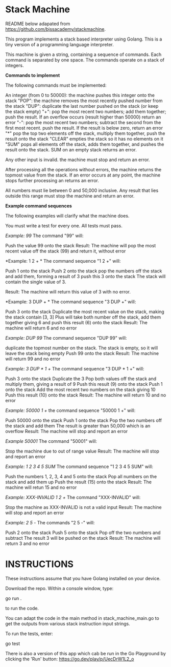 Stack Machine
=============

README below adapated from https://github.com/bjssacademy/stackmachine. 

This program implements a stack based interpreter using Golang. This is a tiny version of a programming language interpreter.

This machine is given a string, containing a sequence of commands. Each command is separated by one space. The commands operate on a stack of integers. 

**Commands to implement**

The following commands must be implemented:

An integer (from 0 to 50000): the machine pushes this integer onto the stack
"POP": the machine removes the most recently pushed number from the stack
"DUP": duplicate the last number pushed on the stack (or keep the stack empty)
"+": pop the most recent two numbers; add them together; push the result. If an overflow occurs (result higher than 50000) return an error
"-": pop the most recent two numbers; subtract the second from the first most recent. push the result. If the result is below zero, return an error
"*" pop the top two elements off the stack, multiply them together, push the result onto the stack
"CLEAR" empties the stack so it has no elements on it
"SUM" pops all elements off the stack, adds them together, and pushes the result onto the stack. SUM on an empty stack returns an error.

Any other input is invalid. the machine must stop and return an error.

After processing all the operations without errors, the machine returns the topmost value from the stack. If an error occurs at any point, the machine stops further processing an returns an error.

All numbers must lie between 0 and 50,000 inclusive. Any result that lies outside this range must stop the machine and return an error.

**Example command sequences**

The following examples will clarify what the machine does.

You must write a test for every one. All tests must pass.

*Example: 99*
The command "99" will:

Push the value 99 onto the stack
Result: The machine will pop the most recent value off the stack (99) and return it, without error

*Example: 1 2 + *
The command sequence "1 2 +" will:

Push 1 onto the stack
Push 2 onto the stack
pop the numbers off the stack and add them, forming a result of 3
push this 3 onto the stack
The stack will contain the single value of 3.

Result: The machine will return this value of 3 with no error.

*Example: 3 DUP + *
The command sequence "3 DUP +" will:

Push 3 onto the stack
Duplicate the most recent value on the stack, making the stack contain [3, 3]
Plus will take both number off the stack, add them together giving 6 and
push this result (6) onto the stack
Result: The machine will return 6 and no error

*Example: DUP 99*
The command sequence "DUP 99" will:

duplicate the topmost number on the stack. The stack is empty, so it will leave the stack being empty
Push 99 onto the stack
Result: The machine will return 99 and no error

*Example: 3 DUP * 1 +*
The command sequence "3 DUP * 1 +" will:

Push 3 onto the stack
Duplicate the 3
Pop both values off the stack and multiply them, giving a result of 9
Push this result (9) onto the stack
Push 1 onto the stack
Add the most recent two numbers on the stack giving 10
Push this result (10) onto the stack
Result: The machine will return 10 and no error

*Example: 50000 1 +*
the command sequence "50000 1 +" will:

Push 50000 onto the stack
Push 1 onto the stack
Pop the two numbers off the stack and add them
The result is greater than 50,000 which is an overflow
Result: The machine will stop and report an error

*Example 50001*
The command "50001" will:

Stop the machine due to out of range value
Result: The machine will stop and report an error

*Example: 1 2 3 4 5 SUM*
The command sequence "1 2 3 4 5 SUM" will:

Push the numbers 1, 2, 3, 4 and 5 onto the stack
Pop all numbers on the stack and add them up
Push the result (15) onto the stack
Result: The machine will retun 15 and no error

*Example: XXX-INVALID 1 2 +*
The command "XXX-INVALID" will:

Stop the machine as XXX-INVALID is not a valid input
Result: The machine will stop and report an error

*Example: 2 5 -*
The commands "2 5 -" will:

Push 2 onto the stack
Push 5 onto the stack
Pop off the two numbers and subtract
The result 3 will be pushed on the stack
Result: The machine will return 3 and no error

INSTRUCTIONS
============

These instructions assume that you have Golang installed on your device. 

Download the repo. Within a console window, type:

go run .

to run the code. 

You can adapt the code in the main method in stack_machine_main.go to get the outputs from various stack instruction input strings.

To run the tests, enter:

go test

There is also a version of this app which cab be run in the Go Playground by clicking the 'Run' button: https://go.dev/play/p/UecDrW1L2_o
